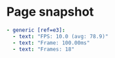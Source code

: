 # Page snapshot

```yaml
- generic [ref=e3]:
  - text: "FPS: 10.0 (avg: 78.9)"
  - text: "Frame: 100.00ms"
  - text: "Frames: 18"
```